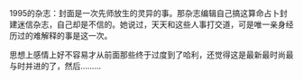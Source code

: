 1995的杂志：封面是一次先师放生的灵异的事。那杂志编辑自己搞这算命占卜封建迷信杂志，自己却是不信的。她说过，天天和这些人事打交道，可是唯一亲身经历过的难解释的事是这一次。 ​​​

思想上感情上好不容易才从前面那些终于过度到了哈利，还觉得这是最新最时尚最与时并进的了，然后……… ​​​

